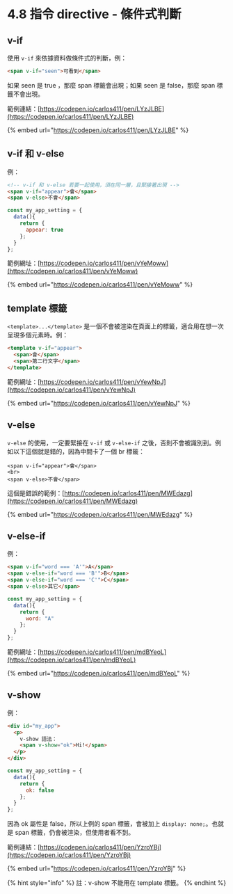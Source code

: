 # 4.8 指令 directive - 條件式判斷

## v-if

使用 `v-if` 來依據資料做條件式的判斷，例：

```html
<span v-if="seen">可看到</span>
```

如果 seen 是 true ，那麼 span 標籤會出現；如果 seen 是 false，那麼 span 標籤不會出現。



範例連結：[https://codepen.io/carlos411/pen/LYzJLBE](https://codepen.io/carlos411/pen/LYzJLBE)

{% embed url="https://codepen.io/carlos411/pen/LYzJLBE" %}





## v-if 和 v-else

例：

```html
<!-- v-if 和 v-else 若要一起使用，須在同一層，且緊接著出現 -->
<span v-if="appear">會</span>
<span v-else>不會</span>
```

```javascript
const my_app_setting = {
  data(){
    return {
      appear: true
    };
  }
};
```



範例網址：[https://codepen.io/carlos411/pen/vYeMoww](https://codepen.io/carlos411/pen/vYeMoww)

{% embed url="https://codepen.io/carlos411/pen/vYeMoww" %}



## template 標籤

`<template>...</template>` 是一個不會被渲染在頁面上的標籤，適合用在想一次呈現多個元素時。例：

```html
<template v-if="appear">
  <span>會</span>
  <span>第二行文字</span>
</template>
```



範例網址：[https://codepen.io/carlos411/pen/vYewNpJ](https://codepen.io/carlos411/pen/vYewNpJ)

{% embed url="https://codepen.io/carlos411/pen/vYewNpJ" %}



## v-else

`v-else` 的使用，一定要緊接在 `v-if` 或 `v-else-if` 之後，否則不會被識別到。例如以下這個就是錯的，因為中間卡了一個 br 標籤：

```markup
<span v-if="appear">會</span>
<br>
<span v-else>不會</span>
```



這個是錯誤的範例：[https://codepen.io/carlos411/pen/MWEdazg](https://codepen.io/carlos411/pen/MWEdazg)

{% embed url="https://codepen.io/carlos411/pen/MWEdazg" %}



## v-else-if

例：

```html
<span v-if="word === 'A'">A</span>
<span v-else-if="word === 'B'">B</span>
<span v-else-if="word === 'C'">C</span>
<span v-else>其它</span>
```

```javascript
const my_app_setting = {
  data(){
    return {
      word: "A"
    };
  }
};
```



範例網址：[https://codepen.io/carlos411/pen/mdBYeoL](https://codepen.io/carlos411/pen/mdBYeoL)

{% embed url="https://codepen.io/carlos411/pen/mdBYeoL" %}



## v-show

例：

```html
<div id="my_app">
  <p>
    v-show 語法：
    <span v-show="ok">Hi!</span>
  </p>
</div>
```

```javascript
const my_app_setting = {
  data(){
    return {
      ok: false
    };
  }
};
```

因為 ok 屬性是 false，所以上例的 span 標籤，會被加上 `display: none;`。也就是 span 標籤，仍會被渲染，但使用者看不到。



範例連結：[https://codepen.io/carlos411/pen/YzroYBj](https://codepen.io/carlos411/pen/YzroYBj)

{% embed url="https://codepen.io/carlos411/pen/YzroYBj" %}

{% hint style="info" %}
註：v-show 不能用在 template 標籤。
{% endhint %}



